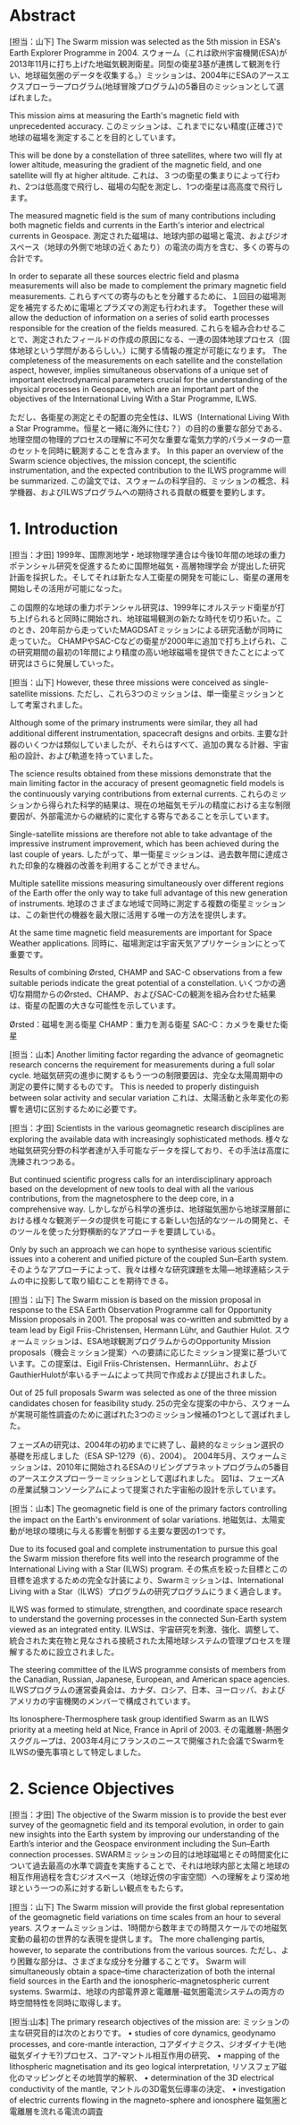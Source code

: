 # Abstract
[担当：山下]
The Swarm mission was selected as the 5th mission in ESA's Earth Explorer Programme in 2004.
スウォーム（これは欧州宇宙機関(ESA)が2013年11月に打ち上げた地磁気観測衛星。同型の衛星3基が連携して観測を行い、地球磁気圏のデータを収集する。）ミッションは、2004年にESAのアースエクスプローラープログラム(地球冒険プログラム)の5番目のミッションとして選ばれました。

This mission aims at measuring the Earth's magnetic field with unprecedented accuracy.
このミッションは、これまでにない精度(正確さ)で地球の磁場を測定することを目的としています。

This will be done by a constellation of three satellites, where two will fly at lower altitude, measuring the gradient of the magnetic field, and one satellite will fly at higher altitude.
これは、３つの衛星の集まりによって行われ、2つは低高度で飛行し、磁場の勾配を測定し、1つの衛星は高高度で飛行します。

The measured magnetic field is the sum of many contributions including both magnetic fields and currents in the Earth's interior and electrical currents in Geospace.
測定された磁場は、地球内部の磁場と電流、およびジオスペース（地球の外側で地球の近くあたり）の電流の両方を含む、多くの寄与の合計です。

In order to separate all these sources electric field and plasma measurements will also be made to complement the primary magnetic field measurements.
これらすべての寄与のもとを分離するために、１回目の磁場測定を補完するために電場とプラズマの測定も行われます。
Together these will allow the deduction of information on a series of solid earth processes responsible for the creation of the fields measured.
これらを組み合わせることで、測定されたフィールドの作成の原因になる、一連の固体地球プロセス（固体地球という学問があるらしい。）に関する情報の推定が可能になります。
 The completeness of the measurements on each satellite and the constellation aspect, however, implies simultaneous observations of a unique set of important electrodynamical parameters crucial for the understanding of the physical processes in Geospace, which are an important part of the objectives of the International Living With a Star Programme, ILWS.

ただし、各衛星の測定とその配置の完全性は、ILWS（International Living With a Star Programme。恒星と一緒に海外に住む？）の目的の重要な部分である、地理空間の物理的プロセスの理解に不可欠な重要な電気力学的パラメータの一意のセットを同時に観測することを含みます。
In this paper an overview of the Swarm science objectives, the mission concept, the scientific instrumentation, and the expected contribution to the ILWS programme will be summarized.
この論文では、スウォームの科学目的、ミッションの概念、科学機器、およびILWSプログラムへの期待される貢献の概要を要約します。

# 1. Introduction
[担当：才田]
1999年、国際測地学・地球物理学連合は今後10年間の地球の重力ポテンシャル研究を促進するために国際地磁気・高層物理学会 が提出した研究計画を採択した。そしてそれは新たな人工衛星の開発を可能にし、衛星の運用を開始しその活用が可能になった。

この国際的な地球の重力ポテンシャル研究は、1999年にオルステッド衛星が打ち上げられると同時に開始され、地球磁場観測の新たな時代を切り拓いた。このとき、20年前から走っていたMAGDSATミッションによる研究活動が同時に走っていた。
CHAMPやSAC-Cなどの衛星が2000年に追加で打ち上げられ、この研究期間の最初の1年間により精度の高い地球磁場を提供できたことによって研究はさらに発展していった。

[担当：山下]
However, these three missions were conceived as single-satellite missions.
ただし、これら3つのミッションは、単一衛星ミッションとして考案されました。

Although some of the primary instruments were similar, they all had additional different instrumentation, spacecraft designs and orbits.
主要な計器のいくつかは類似していましたが、それらはすべて、追加の異なる計器、宇宙船の設計、および軌道を持っていました。

The science results obtained from these missions demonstrate that the main limiting factor in the accuracy of present geomagnetic field models is the continuously varying contributions from external currents.
これらのミッションから得られた科学的結果は、現在の地磁気モデルの精度における主な制限要因が、外部電流からの継続的に変化する寄与であることを示しています。

Single-satellite missions are therefore not able to take advantage of the impressive instrument improvement, which has been achieved during the last couple of years.
したがって、単一衛星ミッションは、過去数年間に達成された印象的な機器の改善を利用することができません。

Multiple satellite missions measuring simultaneously over different regions of the Earth offer the only way to take full advantage of this new generation of instruments.
地球のさまざまな地域で同時に測定する複数の衛星ミッションは、この新世代の機器を最大限に活用する唯一の方法を提供します。

At the same time magnetic field measurements are important for Space Weather applications.
同時に、磁場測定は宇宙天気アプリケーションにとって重要です。

Results of combining Ørsted, CHAMP and SAC-C observations from a few suitable periods indicate the great potential of a constellation.
いくつかの適切な期間からのØrsted、CHAMP、およびSAC-Cの観測を組み合わせた結果は、衛星の配置の大きな可能性を示しています。

Ørsted：磁場を測る衛星
CHAMP：重力を測る衛星
SAC-C：カメラを乗せた衛星

[担当：山本]
Another limiting factor regarding the advance of geomagnetic research concerns the requirement for measurements during a full solar cycle.
地磁気研究の進歩に関するもう一つの制限要因は、完全な太陽周期中の測定の要件に関するものです。
This is needed to properly distinguish between solar activity and secular variation
これは、太陽活動と永年変化の影響を適切に区別するために必要です。

[担当：才田]
Scientists in the various geomagnetic research disciplines are exploring the available data with increasingly sophisticated methods.
様々な地磁気研究分野の科学者達が入手可能なデータを探しており、その手法は高度に洗練されつつある。

But continued scientific progress calls for an interdisciplinary approach based on the development of new tools to deal with all the various contributions, from the magnetosphere to the deep core, in a comprehensive way.
しかしながら科学の進歩は、地球磁気圏から地球深層部における様々な観測データの提供を可能にする新しい包括的なツールの開発と、そのツールを使った分野横断的なアプローチを要請している。

Only by such an approach we can hope to synthesise various scientific issues into a coherent and unified picture of the coupled Sun–Earth system.
そのようなアプローチによって、我々は様々な研究課題を太陽―地球連結システムの中に投影して取り組むことを期待できる。

[担当：山下]
The Swarm mission is based on the mission proposal in response to the ESA Earth Observation Programme call for Opportunity Mission proposals in 2001. The proposal was co-written and submitted by a team lead by Eigil Friis-Christensen, Hermann Lühr, and Gauthier Hulot.
スウォームミッションは、ESA地球観測プログラムからのOpportunity Mission proposals（機会ミッション提案）への要請に応じたミッション提案に基づいています。この提案は、Eigil Friis-Christensen、HermannLühr、およびGauthierHulotが率いるチームによって共同で作成および提出されました。

Out of 25 full proposals Swarm was selected as one of the three mission candidates chosen for feasibility study.
25の完全な提案の中から、スウォームが実現可能性調査のために選ばれた3つのミッション候補の1つとして選ばれました。

フェーズAの研究は、2004年の初めまでに終了し、最終的なミッション選択の基礎を形成しました（ESA SP-1279（6）、2004）。
2004年5月、スウォームミッションは、2010年に開始されるESAのリビングプラネットプログラムの5番目のアースエクスプローラーミッションとして選ばれました。
  図1は、フェーズAの産業試験コンソーシアムによって提案された宇宙船の設計を示しています。

[担当：山本]
The geomagnetic field is one of the primary factors controlling the impact on the Earth's environment of solar variations.
地磁気は、太陽変動が地球の環境に与える影響を制御する主要な要因の1つです。

Due to its focused goal and complete instrumentation to pursue this goal the Swarm mission therefore fits well into the research programme of the International Living with a Star (ILWS) program.
その焦点を絞った目標とこの目標を追求するための完全な計装により、Swarmミッションは、International Living with a Star（ILWS）プログラムの研究プログラムにうまく適合します。

ILWS was formed to stimulate, strengthen, and coordinate space research to understand the governing processes in the connected Sun-Earth system viewed as an integrated entity.
ILWSは、宇宙研究を刺激、強化、調整して、統合された実在物と見なされる接続された太陽地球システムの管理プロセスを理解するために設立されました。

The steering committee of the ILWS programme consists of members from the Canadian, Russian, Japanese, European, and  American space agencies.
ILWSプログラムの運営委員会は、カナダ、ロシア、日本、ヨーロッパ、およびアメリカの宇宙機関のメンバーで構成されています。

Its Ionosphere-Thermosphere  task group identified Swarm as an ILWS priority at a meeting held at Nice, France in April of 2003.
その電離層-熱圏タスクグループは、2003年4月にフランスのニースで開催された会議でSwarmをILWSの優先事項として特定しました。

# 2. Science Objectives
[担当：才田]
The objective of the Swarm mission is to provide the best ever survey of the geomagnetic field and its temporal evolution, in order to gain new insights into the Earth system by improving our understanding of the Earth’s interior and the Geospace environment including the Sun–Earth connection processes.
SWARMミッションの目的は地球磁場とその時間変化について過去最高の水準で調査を実施することで、それは地球内部と太陽と地球の相互作用過程を含むジオスペース（地球近傍の宇宙空間）への理解をより深め地球という一つの系に対する新しい観点をもたらす。

[担当：山下]
The Swarm mission will provide the first global representation of the geomagnetic field variations on time scales from an hour to several years.
スウォームミッションは、1時間から数年までの時間スケールでの地磁気変動の最初の世界的な表現を提供します。
The more challenging partis, however, to separate the contributions from the various sources.
ただし、より困難な部分は、さまざまな成分を分離することです。
Swarm will simultaneously obtain a space–time characterization of both the internal field sources in the Earth and the ionospheric–magnetospheric current systems.
Swarmは、地球の内部電界源と電離層-磁気圏電流システムの両方の時空間特性を同時に取得します。

[担当:山本]
The primary research objectives of the mission are:
ミッションの主な研究目的は次のとおりです。
• studies of core dynamics, geodynamo processes, and core-mantle interaction,
コアダイナミクス、ジオダイナモ(地磁気ダイナモ?)プロセス、コア-マントル相互作用の研究、
• mapping of the lithospheric magnetisation and its geo logical interpretation,
リソスフェア磁化のマッピングとその地質学的解釈、
• determination of the 3D electrical conductivity of the mantle,
マントルの3D電気伝導率の決定、
• investigation of electric currents flowing in the magneto-sphere and ionosphere
磁気圏と電離層を流れる電流の調査

